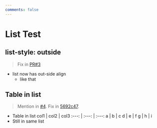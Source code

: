 ```yaml
---
comments: false
---
```


# List Test

## list-style: outside

> Fix in [PR#3](https://github.com/kaiiiz/hexo-theme-book/pull/3)

* list now has
  out-side align
  * like
    that

## Table in list

> Mention in [#4](https://github.com/kaiiiz/hexo-theme-book/issues/4). Fix in [5692c47](https://github.com/kaiiiz/hexo-theme-book/commit/5692c470a90a2d16c05dbb6ace0d611d2fafd51d).

* Table in list
  col1   | col2   | col3
  :---:  | :---:  | :---:
  a      | b      | c
  d      | e      | f
  g      | h      | i
* Still in same list

